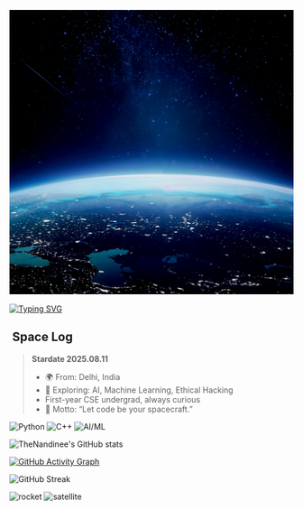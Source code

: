 ![Space Banner](assets/banner.png)

[![Typing SVG](https://readme-typing-svg.herokuapp.com?font=Orbitron&size=28&duration=4000&color=00F0FF&center=true&vCenter=true&width=900&lines=🚀+Welcome+to+The+Nandinee's+Galaxy!;💻+AI,+Ethical+Hacker+in+the+Making;🌌+Cracking+Codes,+Charting+Paths;🔥+Driven+by+Curiosity)](https://git.io/typing-svg)

## ​ Space Log
> **Stardate 2025.08.11**
>
> - 🌍 From: Delhi, India
> - 🔭 Exploring: AI, Machine Learning, Ethical Hacking
> -  First-year CSE undergrad, always curious
> - 💫 Motto: “Let code be your spacecraft.”

![Python](https://img.shields.io/badge/Python-000?style=for-the-badge&logo=python&logoColor=blue)
![C++](https://img.shields.io/badge/C++-000?style=for-the-badge&logo=c%2B%2B&logoColor=00599C)
![AI/ML](https://img.shields.io/badge/AI%2FML-000?style=for-the-badge&logo=tensorflow&logoColor=FF6F00)

![TheNandinee's GitHub stats](https://github-readme-stats.vercel.app/api?username=TheNandinee&show_icons=true&theme=tokyonight)

[![GitHub Activity Graph](https://github-readme-activity-graph.vercel.app/graph?username=TheNandinee&theme=react-dark)](https://github.com/ashutosh00710/github-readme-activity-graph)

![GitHub Streak](https://streak-stats.demolab.com?user=TheNandinee&theme=neon-dark&hide_border=true)

<img src="https://media.giphy.com/media/26Fxy3Iz1ari8oytO/giphy.gif" width="50" alt="rocket" />  
<img src="https://media.giphy.com/media/3oEjI6SIIHBdRxXI40/giphy.gif" width="50" alt="satellite" />

